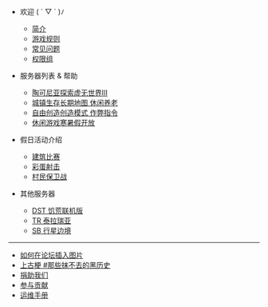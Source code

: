 * <i class="fas fa-heart"></i>欢迎 ( ´ ▽ ` )ﾉ

  * [<i class="fab fa-gratipay"></i>简介](/welcome/intro.md)
  * [<i class="fas fa-gavel"></i>游戏规则](/welcome/rules.md)
  <!-- * [常用指令](/welcome/commands.md) -->
  * [<i class="fas fa-question-circle"></i>常见问题](/welcome/faq.md)
  <!-- * [插件帮助](/plugins) -->
  * [<i class="fas fa-user-tag"></i>权限组](/welcome/groups.md)

* <i class="fas fa-stream"></i>服务器列表 & 帮助
  * [陶可尼亚<i class="fas fa-dice"></i>探索虚无世界III](/mc-servers/mew.md)
  * [城镇生存<i class="fas fa-mug-hot"></i>长期地图 休闲养老](/mc-servers/survival.md)
  * [自由创造<i class="fas fa-splotch"></i>创造模式 作弊指令](/mc-servers/creative.md)
  <!-- * [探索模组](/mod) -->
  * [休闲游戏<i class="fas fa-ghost"></i>寒暑假开放](/mc-servers/games.md)

<!-- * 📖插件帮助
  
  * [城镇](plugins/towny.md)
  * [机械工艺](plugins/craftbook.md)
  * [宠物](plugins/mypet.md)
  * [交易](plugins/trade.md)
  * [聊天](plugins/chatutil.md)
  * [记录查询](plugins/logblock.md)
  * [物品整理](plugins/chestsort.md)
  * [小功能合集](plugins/nu.md)
  * [盔甲架编辑器](plugins/ast.md)
  * [建筑师工具](plugins/bu.md)
  * [萝卜商店](plugins/carrotshop.md) -->

* <i class="fas fa-gamepad"></i>假日活动介绍

  * [<i class="fas fa-puzzle-piece"></i>建筑比赛](games/build.md)
  * [<i class="fas fa-meteor"></i>彩蛋射击](games/pb.md)
  * [<i class="fab fa-codepen"></i></i>村民保卫战](games/vd.md)

* <i class="fab fa-steam"></i>其他服务器
  * [<i class="fas fa-cookie-bite"></i>DST 饥荒联机版](other-servers/dst.md)
  * [<i class="fab fa-fort-awesome"></i>TR 泰拉瑞亚](other-servers/tr.md)
  * [<i class="fas fa-globe-asia"></i>SB 行星边境](other-servers/sb.md)

----

* [如何在论坛插入图片](https://bbs.mimaru.me/d/46)
* [上古梗 #那些抹不去的黑历史](stories.md)
* [捐助我们](sponsor.md)
* [参与贡献](contribution.md)
* [运维手册](staff.md)
